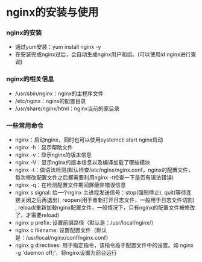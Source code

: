 # nginx的安装与使用
### nginx的安装
- 通过yum安装：yum install nginx -y
- 在安装完成nginx过后，会自动生成nginx用户和组。(可以使用id nginx进行查询)

### nginx的相关信息
- /usr/sbin/nginx：nginx的主程序文件
- /etc/nginx：nginx的配置目录
- /usr/share/nginx/html：nginx当前的家目录

### 一些常用命令
- nginx：启动nginx，同时也可以使用systemctl start nginx启动
- nginx -h：显示帮助文件
- nginx -v：显示nginx的版本信息
- nginx -V：显示nginx的版本信息以及编译加载了哪些模块
- nginx -t：做语法检测(默认检查/etc/nginx/nginx.conf，nginx的配置文件，每次修改配置文件之后都需要利用nginx -t检查一下是否有语法错误)
- nginx -q：在检测配置文件期间屏蔽非错误信息
- nginx s signal: 给一个nginx 主进程发送信号：stop(强制停止), quit(等待连接关闭之后再退出), reopen(用于重新打开日志文件，一般用于日志文件切割)
, reload(重新加载nginx配置文件，一般情况下，只有nginx的配置文件被修改了，才需要reload)
- nginx p prefix: 设置前缀路径（默认是：/usr/local/nginx/）
- nginx c filename: 设置配置文件（默认是：/usr/local/nginx/conf/nginx.conf）
- nginx g directives: 用于指定指令，该指令高于配置文件中的设置。如 nginx -g 'daemon off;'，将nginx设置为前台运行
